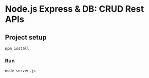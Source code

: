 # Node.js Express & DB: CRUD Rest APIs


## Project setup
```
npm install
```

### Run
```
node server.js
```

